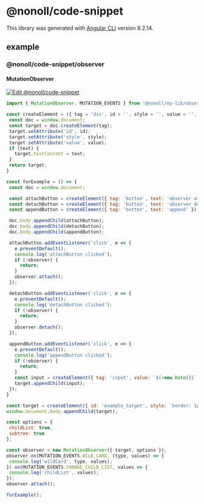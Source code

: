 # @nonoll/code-snippet

This library was generated with [Angular CLI](https://github.com/angular/angular-cli) version 8.2.14.

## example

### @nonoll/code-snippet/observer

#### MutationObserver

[![Edit @nonoll/code-snippet](https://codesandbox.io/static/img/play-codesandbox.svg)](https://codesandbox.io/s/wonderful-johnson-9gko8?expanddevtools=1&fontsize=14&hidenavigation=1&initialpath=%2Fobserver-MutationObserver.html&module=%2Fobserver-MutationObserver.html&theme=dark)

```javascript
import { MutationObserver, MUTATION_EVENTS } from '@nonoll/my-lib/observer';

const createElement = ({ tag = 'div', id = '', style = '', value = '', text = '' }) => {
 const doc = window.document;
 const target = doc.createElement(tag);
 target.setAttribute('id', id);
 target.setAttribute('style', style);
 target.setAttribute('value', value);
 if (text) {
   target.textContent = text;
 }
 return target;
}

const forExample = () => {
 const doc = window.document;

 const attachButton = createElement({ tag: 'button', text: 'observer attach' });
 const detachButton = createElement({ tag: 'button', text: 'observer detach' });
 const appendButton = createElement({ tag: 'button', text: 'append' });

 doc.body.appendChild(attachButton);
 doc.body.appendChild(detachButton);
 doc.body.appendChild(appendButton);

 attachButton.addEventListener('click', e => {
   e.preventDefault();
   console.log('attachButton clicked');
   if (!observer) {
     return;
   }
   observer.attach();
 });

 detachButton.addEventListener('click', e => {
   e.preventDefault();
   console.log('detachButton clicked');
   if (!observer) {
     return;
   }
   observer.detach();
 });

 appendButton.addEventListener('click', e => {
   e.preventDefault();
   console.log('appendButton clicked');
   if (!observer) {
     return;
   }
   const input = createElement({ tag: 'input', value: `${+new Date()}` });
   target.appendChild(input);
 });
}

const target = createElement({ id: 'example_target', style: 'border: 1px solid red' });
window.document.body.appendChild(target);

const options = {
 childList: true,
 subtree: true
};

const observer = new MutationObserver({ target, options });
observer.on(MUTATION_EVENTS.WILD_CARD, (type, values) => {
 console.log('wildCard', type, values);
}).on(MUTATION_EVENTS.CHANGE_CHILD_LIST, values => {
 console.log('childList', values);
});
observer.attach();

forExample();
```
